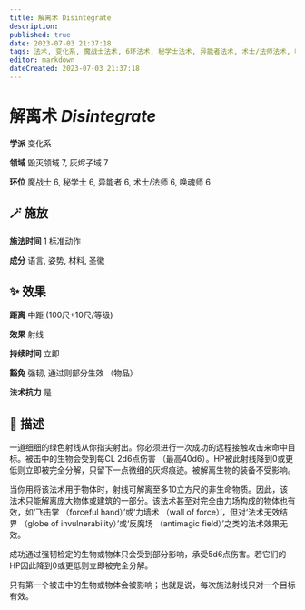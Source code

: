 ```yaml
---
title: 解离术 Disintegrate
description: 
published: true
date: 2023-07-03 21:37:18
tags: 法术, 变化系, 魔战士法术, 6环法术, 秘学士法术, 异能者法术, 术士/法师法术, 唤魂师法术, 毁灭领域, 灰烬子域
editor: markdown
dateCreated: 2023-07-03 21:37:18
---
```


# **解离术** *Disintegrate*

**学派** 变化系 

**领域** 毁灭领域 7, 灰烬子域 7

**环位** 魔战士 6, 秘学士 6, 异能者 6, 术士/法师 6, 唤魂师 6

## 🪄 施放

**施法时间** 1 标准动作

**成分** 语言, 姿势, 材料, 圣徽

## ✨ 效果  

**距离** 中距 (100尺+10尺/等级) 

**效果** 射线 

**持续时间** 立即 

**豁免** 强韧, 通过则部分生效 （物品）

**法术抗力** 是

## 📖 描述

一道细细的绿色射线从你指尖射出。你必须进行一次成功的远程接触攻击来命中目标。被击中的生物会受到每CL 2d6点伤害 （最高40d6）。HP被此射线降到0或更低则立即被完全分解，只留下一点微细的灰烬痕迹。被解离生物的装备不受影响。

当你用将该法术用于物体时，射线可解离至多10立方尺的非生命物质。因此，该法术只能解离庞大物体或建筑的一部分。该法术甚至对完全由力场构成的物体也有效，如‘飞击掌 （forceful hand）’或‘力墙术 （wall of force）’，但对‘法术无效结界 （globe of invulnerability）’或‘反魔场 （antimagic field）’之类的法术效果无效。

成功通过强韧检定的生物或物体只会受到部分影响，承受5d6点伤害。若它们的HP因此降到0或更低则立即被完全分解。

只有第一个被击中的生物或物体会被影响；也就是说，每次施法射线只对一个目标有效。
    